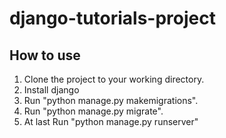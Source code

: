 # django-tutorials-project

How to use
----------
1. Clone the project to your working directory.
2. Install django
3. Run "python manage.py makemigrations".
4. Run "python manage.py migrate".
5. At last Run "python manage.py runserver"
